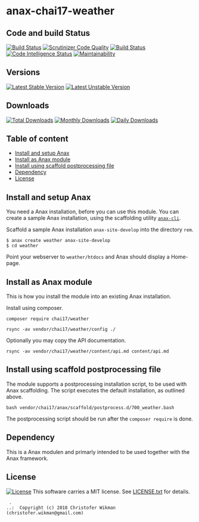 anax-chai17-weather
==================================

Code and build Status
----------------------------------
[![Build Status](https://travis-ci.org/Edugolr/anax-chai17-weather.svg?branch=master)](https://travis-ci.org/Edugolr/anax-chai17-weather)
[![Scrutinizer Code Quality](https://scrutinizer-ci.com/g/Edugolr/anax-chai17-weather/badges/quality-score.png?b=master)](https://scrutinizer-ci.com/g/Edugolr/anax-chai17-weather/?branch=master)
[![Build Status](https://scrutinizer-ci.com/g/Edugolr/anax-chai17-weather/badges/build.png?b=master)](https://scrutinizer-ci.com/g/Edugolr/anax-chai17-weather/build-status/master)
[![Code Intelligence Status](https://scrutinizer-ci.com/g/Edugolr/anax-chai17-weather/badges/code-intelligence.svg?b=master)](https://scrutinizer-ci.com/code-intelligence)
[![Maintainability](https://api.codeclimate.com/v1/badges/33cddf087b9670138b32/maintainability)](https://codeclimate.com/github/Edugolr/anax-chai17-weather/maintainability)


Versions
-----------------------------------
[![Latest Stable Version](https://poser.pugx.org/chai17/weather/v/stable)](https://packagist.org/packages/chai17/weather)
[![Latest Unstable Version](https://poser.pugx.org/chai17/weather/v/unstable)](https://packagist.org/packages/chai17/weather)

Downloads
-----------------------------------
[![Total Downloads](https://poser.pugx.org/chai17/weather/downloads)](https://packagist.org/packages/chai17/weather)
[![Monthly Downloads](https://poser.pugx.org/chai17/weather/d/monthly)](https://packagist.org/packages/chai17/weather)
[![Daily Downloads](https://poser.pugx.org/chai17/weather/d/daily)](https://packagist.org/packages/chai17/weather)

Table of content
------------------------------------

* [Install and setup Anax](#Install-and-setup-Anax)
* [Install as Anax module](#Install-as-Anax-module)
* [Install using scaffold postprocessing file](#Install-using-scaffold-postprocessing-file)
* [Dependency](#Dependency)
* [License](#License)


Install and setup Anax
------------------------------------

You need a Anax installation, before you can use this module. You can create a sample Anax installation, using the scaffolding utility [`anax-cli`](https://github.com/canax/anax-cli).

Scaffold a sample Anax installation `anax-site-develop` into the directory `rem`.

```
$ anax create weather anax-site-develop
$ cd weather
```

Point your webserver to `weather/htdocs` and Anax should display a Home-page.



Install as Anax module
------------------------------------

This is how you install the module into an existing Anax installation.

Install using composer.

```
composer require chai17/weather
```

```
rsync -av vendor/chai17/weather/config ./
```

Optionally you may copy the API documentation.

```
rsync -av vendor/chai17/weather/content/api.md content/api.md
```




Install using scaffold postprocessing file
------------------------------------

The module supports a postprocessing installation script, to be used with Anax scaffolding. The script executes the default installation, as outlined above.

```text
bash vendor/chai17/anax/scaffold/postprocess.d/700_weather.bash
```

The postprocessing script should be run after the `composer require` is done.





Dependency
------------------

This is a Anax modulen and primarly intended to be used together with the Anax framework.



License
------------------
[![License](https://poser.pugx.org/chai17/weather/license)](https://packagist.org/packages/chai17/weather)
This software carries a MIT license. See [LICENSE.txt](LICENSE.txt) for details.



```
 .  
..:  Copyright (c) 2018 Christofer Wikman (christofer.wikman@gmail.com)
```
